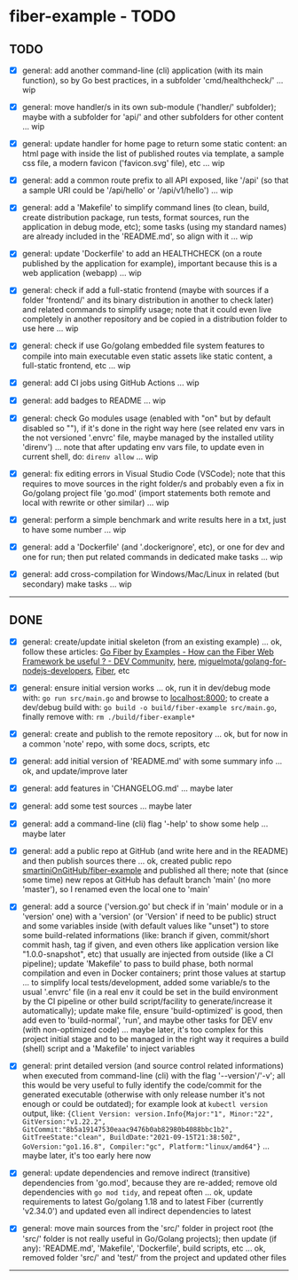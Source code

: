 # fiber-example - TODO

## TODO

* [x] general: add another command-line (cli) application (with its main function), so by Go best practices, in a subfolder 'cmd/healthcheck/' ... wip
* [x] general: move handler/s in its own sub-module ('handler/' subfolder); maybe with a subfolder for 'api/' and other subfolders for other content ... wip
* [x] general: update handler for home page to return some static content: an html page with inside the list of published routes via template, a sample css file, a modern favicon ('favicon.svg' file), etc ... wip
* [x] general: add a common route prefix to all API exposed, like '/api' (so that a sample URI could be '/api/hello' or '/api/v1/hello') ... wip
* [x] general: add a 'Makefile' to simplify command lines (to clean, build, create distribution package, run tests, format sources, run the application in debug mode, etc); some tasks (using my standard names) are already included in the 'README.md', so align with it ... wip
* [x] general: update 'Dockerfile' to add an HEALTHCHECK (on a route published by the application for example), important because this is a web application (webapp) ... wip
* [x] general: check if add a full-static frontend (maybe with sources if a folder 'frontend/' and its binary distribution in another to check later) and related commands to simplify usage; note that it could even live completely in another repository and be copied in a distribution folder to use here ... wip
* [x] general: check if use Go/golang embedded file system features to compile into main executable even static assets like static content, a full-static frontend, etc ... wip
* [x] general: add CI jobs using GitHub Actions ... wip
* [x] general: add badges to README ... wip
* [x] general: check Go modules usage (enabled with "on" but by default disabled so ""), if it's done in the right way here (see related env vars in the not versioned '.envrc' file, maybe managed by the installed utility 'direnv') ... note that after updating env vars file, to update even in current shell, do: `direnv allow` ... wip
* [x] general: fix editing errors in Visual Studio Code (VSCode); note that this requires to move sources in the right folder/s and probably even a fix in Go/golang project file 'go.mod' (import statements both remote and local with rewrite or other similar) ... wip
* [x] general: perform a simple benchmark and write results here in a txt, just to have some number ... wip
* [x] general: add a 'Dockerfile' (and '.dockerignore', etc), or one for dev and one for run; then put related commands in dedicated make tasks ... wip
* [x] general: add cross-compilation for Windows/Mac/Linux in related (but secondary) make tasks ... wip


---------------


## DONE

* [x] general: create/update initial skeleton (from an existing example) ... ok, follow these articles: [Go Fiber by Examples - How can the Fiber Web Framework be useful ? - DEV Community](https://dev.to/koddr/go-fiber-by-examples-how-can-the-fiber-web-framework-be-useful-487a), [here](https://dev.to/koddr/build-a-restful-api-on-go-fiber-postgresql-jwt-and-swagger-docs-in-isolated-docker-containers-475j), [miguelmota/golang-for-nodejs-developers](https://github.com/miguelmota/golang-for-nodejs-developers), [Fiber](https://gofiber.io/), etc
* [x] general: ensure initial version works ... ok, run it in dev/debug mode with: `go run src/main.go` and browse to [localhost:8000](http://127.0.0.1:8000/); to create a dev/debug build with: `go build -o build/fiber-example src/main.go`, finally remove with: `rm ./build/fiber-example*`
* [x] general: create and publish to the remote repository ... ok, but for now in a common 'note' repo, with some docs, scripts, etc
* [x] general: add initial version of 'README.md' with some summary info ... ok, and update/improve later
* [x] general: add features in 'CHANGELOG.md' ... maybe later
* [x] general: add some test sources ... maybe later
* [x] general: add a command-line (cli) flag '-help' to show some help ... maybe later
* [x] general: add a public repo at GitHub (and write here and in the README) and then publish sources there ... ok, created public repo [smartiniOnGitHub/fiber-example](https://github.com/smartiniOnGitHub/fiber-example.git) and published all there; note that (since some time) new repos at GitHub has default branch 'main' (no more 'master'), so I renamed even the local one to 'main'
* [x] general: add a source ('version.go' but check if in 'main' module or in a 'version' one) with a 'version' (or 'Version' if need to be public) struct and some variables inside (with default values like "unset") to store some build-related informations (like: branch if given, commit/short commit hash, tag if given, and even others like application version like "1.0.0-snapshot", etc) that usually are injected from outside (like a CI pipeline); update 'Makefile' to pass to build phase, both normal compilation and even in Docker containers; print those values at startup ... to simplify local tests/development, added some variable/s to the usual '.envrc' file (in a real env it could be set in the build environment by the CI pipeline or other build script/facility to generate/increase it automatically); update make file, ensure 'build-optimized' is good, then add even to 'build-normal', 'run', and maybe other tasks for DEV env (with non-optimized code) ... maybe later, it's too complex for this project initial stage and to be managed in the right way it requires a build (shell) script and a 'Makefile' to inject variables
* [x] general: print detailed version (and source control related informations) when executed from command-line (cli) with the flag '--version'/'-v'; all this would be very useful to fully identify the code/commit for the generated executable (otherwise with only release number it's not enough or could be outdated); for example look at `kubectl version` output, like: `{Client Version: version.Info{Major:"1", Minor:"22", GitVersion:"v1.22.2", GitCommit:"8b5a19147530eaac9476b0ab82980b4088bbc1b2", GitTreeState:"clean", BuildDate:"2021-09-15T21:38:50Z", GoVersion:"go1.16.8", Compiler:"gc", Platform:"linux/amd64"}` ... maybe later, it's too early here now
* [x] general: update dependencies and remove indirect (transitive) dependencies from 'go.mod', because they are re-added; remove old dependencies with `go mod tidy`, and repeat often ... ok, update requirements to latest Go/golang 1.18 and to latest Fiber (currently 'v2.34.0') and updated even all indirect dependencies to latest
* [x] general: move main sources from the 'src/' folder in project root (the 'src/' folder is not really useful in Go/Golang projects); then update (if any): 'README.md', 'Makefile', 'Dockerfile', build scripts, etc ... ok, removed folder 'src/' and 'test/' from the project and updated other files


---------------
